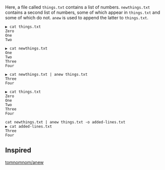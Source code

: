 Here, a file called `things.txt` contains a list of numbers. `newthings.txt` contains a second
list of numbers, some of which appear in `things.txt` and some of which do not. `anew` is used
to append the latter to `things.txt`.


```
▶ cat things.txt
Zero
One
Two

▶ cat newthings.txt
One
Two
Three
Four

▶ cat newthings.txt | anew things.txt
Three
Four

▶ cat things.txt
Zero
One
Two
Three
Four

cat newthings.txt | anew things.txt -o added-lines.txt
▶ cat added-lines.txt
Three
Four
```

## Inspired
[tomnomnom/anew](https://github.com/tomnomnom/anew)
